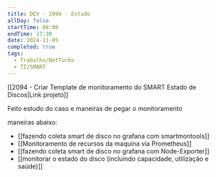 ```yaml
---
title: DEV - 2094 - Estudo
allDay: false
startTime: 08:00
endTime: 17:30
date: 2024-11-05
completed: true
tags:
  - Trabalho/NetTurbo
  - TI/SMART
---
```

[[2094 - Criar Template de monitoramento do SMART Estado de Discos|Link projeto]]

Feito estudo do caso e maneiras de pegar o monitoramento

maneiras abaixo:

- [[fazendo coleta smart de disco no grafana com smartmontools]]
- [[Monitoramento de recursos da maquina via Prometheus]]
- [[fazendo coleta smart de disco no grafana com Node-Exporter]]
- [[monitorar o estado do disco (incluindo capacidade, utilização e saúde)]]
